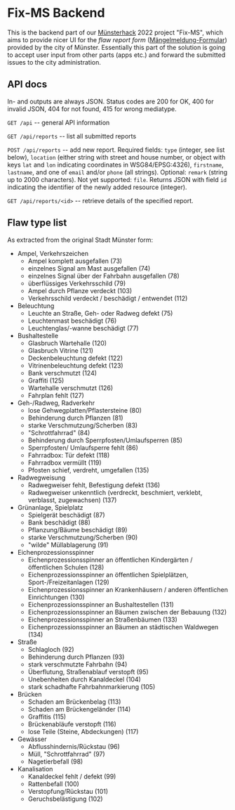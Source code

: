 # Fix-MS Backend

This is the backend part of our [Münsterhack](https://muensterhack.de/) 2022 project "Fix-MS", which aims to provide nicer UI for the _flaw report form_ ([Mängelmeldung-Formular](https://www.stadt-muenster.de/maengelmeldung)) provided by the city of Münster. Essentially this part of the solution is going to accept user input from other parts (apps etc.) and forward the submitted issues to the city administration.


## API docs

In- and outputs are always JSON. Status codes are 200 for OK, 400 for invalid JSON, 404 for not found, 415 for wrong mediatype.

`GET /api` -- general API information

`GET /api/reports` -- list all submitted reports

`POST /api/reports` -- add new report. Required fields: `type` (integer, see list below), `location` (either string with street and house number, or object with keys `lat` and `lon` indicating coordinates in WSG84/EPSG:4326), `firstname`, `lastname`, and one of `email` and/or `phone` (all strings). Optional: `remark` (string up to 2000 characters). Not yet supported: `file`. Returns JSON with field `id` indicating the identifier of the newly added resource (integer).

`GET /api/reports/<id>` -- retrieve details of the specified report.


## Flaw type list

As extracted from the original Stadt Münster form:

- Ampel, Verkehrszeichen
    - Ampel komplett ausgefallen (73)
    - einzelnes Signal am Mast ausgefallen (74)
    - einzelnes Signal über der Fahrbahn ausgefallen (78)
    - überflüssiges Verkehrsschild (79)
    - Ampel durch Pflanze verdeckt (103)
    - Verkehrsschild verdeckt / beschädigt / entwendet (112)
- Beleuchtung
    - Leuchte an Straße, Geh- oder Radweg defekt (75)
    - Leuchtenmast beschädigt (76)
    - Leuchtenglas/-wanne beschädigt (77)
- Bushaltestelle
    - Glasbruch Wartehalle (120)
    - Glasbruch Vitrine (121)
    - Deckenbeleuchtung defekt (122)
    - Vitrinenbeleuchtung defekt (123)
    - Bank verschmutzt (124)
    - Graffiti (125)
    - Wartehalle verschmutzt (126)
    - Fahrplan fehlt (127)
- Geh-/Radweg, Radverkehr
    - lose Gehwegplatten/Pflastersteine (80)
    - Behinderung durch Pflanzen (81)
    - starke Verschmutzung/Scherben (83)
    - "Schrottfahrrad" (84)
    - Behinderung durch Sperrpfosten/Umlaufsperren (85)
    - Sperrpfosten/ Umlaufsperre fehlt (86)
    - Fahrradbox: Tür defekt (118)
    - Fahrradbox vermüllt (119)
    - Pfosten schief, verdreht, umgefallen (135)
- Radwegweisung
    - Radwegweiser fehlt, Befestigung defekt (136)
    - Radwegweiser unkenntlich (verdreckt, beschmiert, verklebt, verblasst, zugewachsen) (137)
- Grünanlage, Spielplatz
    - Spielgerät beschädigt (87)
    - Bank beschädigt (88)
    - Pflanzung/Bäume beschädigt (89)
    - starke Verschmutzung/Scherben (90)
    - "wilde" Müllablagerung (91)
- Eichenprozessionsspinner
    - Eichenprozessionsspinner an öffentlichen Kindergärten / öffentlichen Schulen (128)
    - Eichenprozessionsspinner an öffentlichen Spielplätzen, Sport-/Freizeitanlagen (129)
    - Eichenprozessionsspinner an Krankenhäusern / anderen öffentlichen Einrichtungen (130)
    - Eichenprozessionsspinner an Bushaltestellen (131)
    - Eichenprozessionsspinner an Bäumen zwischen der Bebauung (132)
    - Eichenprozessionsspinner an Straßenbäumen (133)
    - Eichenprozessionsspinner an Bäumen an städtischen Waldwegen (134)
- Straße
    - Schlagloch (92)
    - Behinderung durch Pflanzen (93)
    - stark verschmutzte Fahrbahn (94)
    - Überflutung, Straßenablauf verstopft (95)
    - Unebenheiten durch Kanaldeckel (104)
    - stark schadhafte Fahrbahnmarkierung (105)
- Brücken
    - Schaden am Brückenbelag (113)
    - Schaden am Brückengeländer (114)
    - Graffitis (115)
    - Brückenabläufe verstopft (116)
    - lose Teile (Steine, Abdeckungen) (117)
- Gewässer
    - Abflusshindernis/Rückstau (96)
    - Müll, "Schrottfahrrad" (97)
    - Nagetierbefall (98)
- Kanalisation
    - Kanaldeckel fehlt / defekt (99)
    - Rattenbefall (100)
    - Verstopfung/Rückstau (101)
    - Geruchsbelästigung (102)
